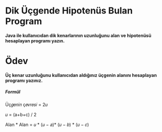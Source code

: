 <h1>Dik Üçgende Hipotenüs Bulan Program</h1>
<h4>Java ile kullanıcıdan dik kenarlarının uzunluğunu alan ve hipotenüsü hesaplayan programı yazın.</h4>

<h1>Ödev</h1>
<h4>Üç kenar uzunluğunu kullanıcıdan aldığınız üçgenin alanını hesaplayan programı yazınız.</h4>

<h5>Formül</h5>
Üç𝑔𝑒𝑛𝑖𝑛 ç𝑒𝑣𝑟𝑒𝑠𝑖 = 2𝑢

𝑢 = (a+b+c) / 2

Alan * Alan = 𝑢 * (𝑢 − 𝑎)* (𝑢 − 𝑏) * (𝑢 − 𝑐)